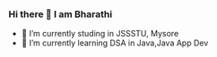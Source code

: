 ### Hi there 👋 I am Bharathi


- 🔭 I’m currently studing in JSSSTU, Mysore
- 🌱 I’m currently learning DSA in Java,Java App Dev
